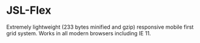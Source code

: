 # JSL-Flex
Extremely lightweight (233 bytes minified and gzip) responsive mobile first grid system. Works in all modern browsers including IE 11.
